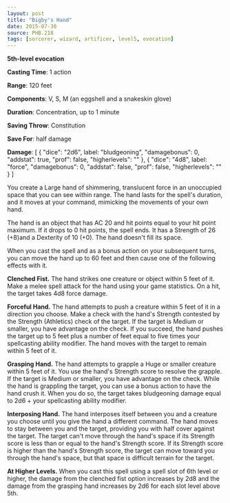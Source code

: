 ```yaml
---
layout: post
title: "Bigby's Hand"
date: 2015-07-30
source: PHB.218
tags: [sorcerer, wizard, artificer, level5, evocation]
---
```


**5th-level evocation**

**Casting Time**: 1 action

**Range**: 120 feet

**Components**: V, S, M (an eggshell and a snakeskin glove)

**Duration**: Concentration, up to 1 minute

**Saving Throw**: Constitution

**Save For**: half damage

**Damage**: [ { "dice": "2d6", label: "bludgeoning", "damagebonus": 0, "addstat": true, "prof": false, "higherlevels": "" }, { "dice": "4d8", label: "force", "damagebonus": 0, "addstat": false, "prof": false, "higherlevels": "" } ]

You create a Large hand of shimmering, translucent force in an unoccupied space that you can see within range. The hand lasts for the spell's duration, and it moves at your command, mimicking the movements of your own hand. 

The hand is an object that has AC 20 and hit points equal to your hit point maximum. If it drops to 0 hit points, the spell ends. It has a Strength of 26 (+8)and a Dexterity of 10 (+0). The hand doesn't fill its space. 

When you cast the spell and as a bonus action on your subsequent turns, you can move the hand up to 60 feet and then cause one of the following effects with it. 

**Clenched Fist.** The hand strikes one creature or object within 5 feet of it. Make a melee spell attack for the hand using your game statistics. On a hit, the target takes 4d8 force damage.

**Forceful Hand.** The hand attempts to push a creature within 5 feet of it in a direction you choose. Make a check with the hand's Strength contested by the Strength (Athletics) check of the target. If the target is Medium or smaller, you have advantage on the check. If you succeed, the hand pushes the target up to 5 feet plus a number of feet equal to five times your spellcasting ability modifier. The hand moves with the target to remain within 5 feet of it.

**Grasping Hand.** The hand attempts to grapple a Huge or smaller creature within 5 feet of it. You use the hand's Strength score to resolve the grapple. If the target is Medium or smaller, you have advantage on the check. While the hand is grappling the target, you can use a bonus action to have the hand crush it. When you do so, the target takes bludgeoning damage equal to 2d6 + your spellcasting ability modifier.

**Interposing Hand.** The hand interposes itself between you and a creature you choose until you give the hand a different  command. The hand moves to stay between you and the target, providing you with half cover against the target. The target can't move through the hand's space if its Strength score is less than or equal to the hand's Strength score. If its Strength score is higher than the hand's Strength score, the target can move toward you through the hand's space, but that space is difficult terrain for the target.

**At Higher Levels.** When you cast this spell using a spell slot of 6th level or higher, the damage from the clenched fist option increases by 2d8 and the damage from the grasping hand increases by 2d6 for each slot level above 5th.
